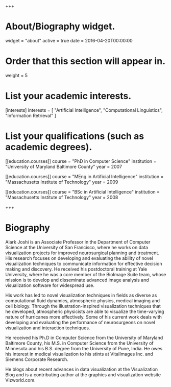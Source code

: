 +++
# About/Biography widget.
widget = "about"
active = true
date = 2016-04-20T00:00:00

# Order that this section will appear in.
weight = 5

# List your academic interests.
[interests]
  interests = [
    "Artificial Intelligence",
    "Computational Linguistics",
    "Information Retrieval"
  ]

# List your qualifications (such as academic degrees).
[[education.courses]]
  course = "PhD in Computer Science"
  institution = "University of Maryland Baltimore County"
  year = 2007

[[education.courses]]
  course = "MEng in Artificial Intelligence"
  institution = "Massachusetts Institute of Technology"
  year = 2009

[[education.courses]]
  course = "BSc in Artificial Intelligence"
  institution = "Massachusetts Institute of Technology"
  year = 2008
 
+++

# Biography


Alark Joshi is an Associate Professor in the Department of Computer Science at the University of San Francisco, where he works on data visualization projects for improved neurosurgical planning and treatment. His research focuses on developing and evaluating the ability of novel visualization techniques to communicate information for effective decision making and discovery. He received his postdoctoral training at Yale University, where he was a core member of the BioImage Suite team, whose mission is to develop and disseminate advanced image analysis and visualization software for widespread use.

His work has led to novel visualization techniques in fields as diverse as computational fluid dynamics, atmospheric physics, medical imaging and cell biology. Through the illustration-inspired visualization techniques that he developed, atmospheric physicists are able to visualize the time-varying nature of hurricanes more effectively. Some of his current work deals with developing and evaluating the performance of neurosurgeons on novel visualization and interaction techniques.

He received his Ph.D in Computer Science from the University of Maryland Baltimore County, his M.S. in Computer Science from the University of Minnesota and his B.S. degree from the University of Pune, India. He owes his interest in medical visualization to his stints at VitalImages Inc. and Siemens Corporate Research.

He blogs about recent advances in data visualization at the Visualization Blog and is a contributing author at the graphics and visualization website Vizworld.com.
